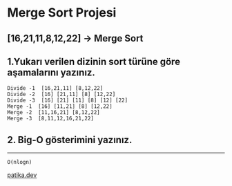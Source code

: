 # Merge Sort Projesi

## [16,21,11,8,12,22] -> Merge Sort

## 1.Yukarı verilen dizinin sort türüne göre aşamalarını yazınız.

```
Divide -1  [16,21,11] [8,12,22]
Divide -2  [16] [21,11] [8] [12,22]
Divide -3  [16] [21] [11] [8] [12] [22]
Merge -1  [16] [11,21] [8] [12,22]
Merge -2  [11,16,21] [8,12,22]
Merge -3  [8,11,12,16,21,22]

```

## 2. Big-O gösterimini yazınız.

---

```
O(nlogn)

```

[patika.dev](https://app.patika.dev/)